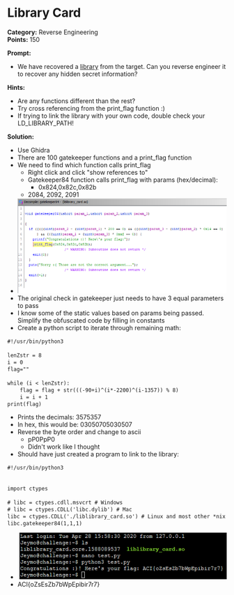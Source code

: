 # Library Card #

**Category:**	Reverse Engineering  
**Points:**	150

**Prompt:** 
* We have recovered a [library](./liblibrary_card.so) from the target. Can you reverse engineer it to recover any hidden secret information?

**Hints:** 
* Are any functions different than the rest?
* Try cross referencing from the print_flag function :)
* If trying to link the library with your own code, double check your LD_LIBRARY_PATH!

**Solution:**
* Use Ghidra
* There are 100 gatekeeper functions and a print_flag function
* We need to find which function calls print_flag
    * Right click and click "show references to"
    * Gatekeeper84 function calls print_flag with params (hex/decimal):
        * 0x824,0x82c,0x82b
	* 2084, 2092, 2091
* ![solution1](./LibraryCard1.png)
* The original check in gatekeeper just needs to have 3 equal parameters to pass
* I know some of the static values based on params being passed.  Simplify the obfuscated code by filling in constants
* Create a python script to iterate through remaining math:
```
#!/usr/bin/python3

lenZstr = 8
i = 0
flag=""

while (i < lenZstr):
    flag = flag + str(((-90+i)^(i*-2200)^(i-1357)) % 8)
    i = i + 1
print(flag)
```
* Prints the decimals: 3575357
* In hex, this would be: 03050705030507
* Reverse the byte order and change to ascii
    * pP0PpP0
    * Didn't work like I thought
* Should have just created a program to link to the library:
```
#!/usr/bin/python3


import ctypes

# libc = ctypes.cdll.msvcrt # Windows
# libc = ctypes.CDLL('libc.dylib') # Mac
libc = ctypes.CDLL('./liblibrary_card.so') # Linux and most other *nix
libc.gatekeeper84(1,1,1)
```
* ![solution4](./LibraryCard4.png)
* ACI{oZsEsZb7bWpEpibir7r7}
